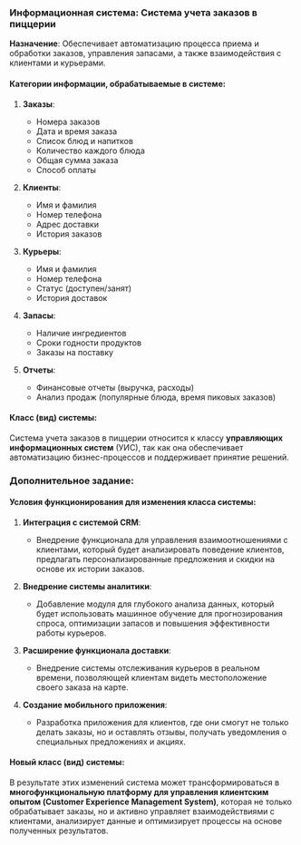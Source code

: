 ### Информационная система: Система учета заказов в пиццерии

**Назначение**: Обеспечивает автоматизацию процесса приема и обработки заказов, управления запасами, а также взаимодействия с клиентами и курьерами.

#### Категории информации, обрабатываемые в системе:

1. **Заказы**:
   - Номера заказов
   - Дата и время заказа
   - Список блюд и напитков
   - Количество каждого блюда
   - Общая сумма заказа
   - Способ оплаты

2. **Клиенты**:
   - Имя и фамилия
   - Номер телефона
   - Адрес доставки
   - История заказов

3. **Курьеры**:
   - Имя и фамилия
   - Номер телефона
   - Статус (доступен/занят)
   - История доставок

4. **Запасы**:
   - Наличие ингредиентов
   - Сроки годности продуктов
   - Заказы на поставку

5. **Отчеты**:
   - Финансовые отчеты (выручка, расходы)
   - Анализ продаж (популярные блюда, время пиковых заказов)

#### Класс (вид) системы:

Система учета заказов в пиццерии относится к классу **управляющих информационных систем** (УИС), так как она обеспечивает автоматизацию бизнес-процессов и поддерживает принятие решений.

### Дополнительное задание:

#### Условия функционирования для изменения класса системы:

1. **Интеграция с системой CRM**:
   - Внедрение функционала для управления взаимоотношениями с клиентами, который будет анализировать поведение клиентов, предлагать персонализированные предложения и скидки на основе их истории заказов.

2. **Внедрение системы аналитики**:
   - Добавление модуля для глубокого анализа данных, который будет использовать машинное обучение для прогнозирования спроса, оптимизации запасов и повышения эффективности работы курьеров.

3. **Расширение функционала доставки**:
   - Внедрение системы отслеживания курьеров в реальном времени, позволяющей клиентам видеть местоположение своего заказа на карте.

4. **Создание мобильного приложения**:
   - Разработка приложения для клиентов, где они смогут не только делать заказы, но и оставлять отзывы, получать уведомления о специальных предложениях и акциях.

#### Новый класс (вид) системы:

В результате этих изменений система может трансформироваться в **многофункциональную платформу для управления клиентским опытом (Customer Experience Management System)**, которая не только обрабатывает заказы, но и активно управляет взаимодействиями с клиентами, анализирует данные и оптимизирует процессы на основе полученных результатов.
